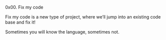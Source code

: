 0x00. Fix my code

Fix my code is a new type of project, where we’ll jump into an existing code base and fix it!

Sometimes you will know the language, sometimes not.